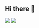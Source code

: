 ## Hi there 👋

![](https://raw.githubusercontent.com/nr0728/github-stats/a83f979e0d8bf85b87b94ae2103e1a931c86f181/generated/overview.svg)
![](https://github-readme-stats.vercel.app/api/top-langs/?username=nr0728&theme=vue&show_icons=true&hide_border=true&layout=compact)
